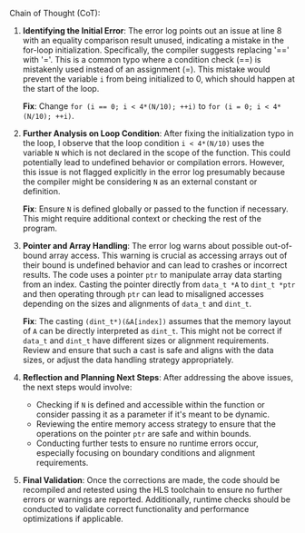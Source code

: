 Chain of Thought (CoT):

1. **Identifying the Initial Error**:
   The error log points out an issue at line 8 with an equality comparison result unused, indicating a mistake in the for-loop initialization. Specifically, the compiler suggests replacing '==' with '='. This is a common typo where a condition check (==) is mistakenly used instead of an assignment (=). This mistake would prevent the variable `i` from being initialized to 0, which should happen at the start of the loop.

   **Fix**: Change `for (i == 0; i < 4*(N/10); ++i)` to `for (i = 0; i < 4*(N/10); ++i)`.

2. **Further Analysis on Loop Condition**:
   After fixing the initialization typo in the loop, I observe that the loop condition `i < 4*(N/10)` uses the variable `N` which is not declared in the scope of the function. This could potentially lead to undefined behavior or compilation errors. However, this issue is not flagged explicitly in the error log presumably because the compiler might be considering `N` as an external constant or definition.

   **Fix**: Ensure `N` is defined globally or passed to the function if necessary. This might require additional context or checking the rest of the program.

3. **Pointer and Array Handling**:
   The error log warns about possible out-of-bound array access. This warning is crucial as accessing arrays out of their bound is undefined behavior and can lead to crashes or incorrect results. The code uses a pointer `ptr` to manipulate array data starting from an index. Casting the pointer directly from `data_t *A` to `dint_t *ptr` and then operating through `ptr` can lead to misaligned accesses depending on the sizes and alignments of `data_t` and `dint_t`.

   **Fix**: The casting `(dint_t*)(&A[index])` assumes that the memory layout of `A` can be directly interpreted as `dint_t`. This might not be correct if `data_t` and `dint_t` have different sizes or alignment requirements. Review and ensure that such a cast is safe and aligns with the data sizes, or adjust the data handling strategy appropriately.

4. **Reflection and Planning Next Steps**:
   After addressing the above issues, the next steps would involve:
   - Checking if `N` is defined and accessible within the function or consider passing it as a parameter if it's meant to be dynamic.
   - Reviewing the entire memory access strategy to ensure that the operations on the pointer `ptr` are safe and within bounds.
   - Conducting further tests to ensure no runtime errors occur, especially focusing on boundary conditions and alignment requirements.

5. **Final Validation**:
   Once the corrections are made, the code should be recompiled and retested using the HLS toolchain to ensure no further errors or warnings are reported. Additionally, runtime checks should be conducted to validate correct functionality and performance optimizations if applicable.